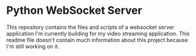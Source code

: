 # Python WebSocket Server
This repository contains the files and scripts of a websocket server application I'm currently building for my video streaming application.
This readme file doesn't contain much information about this project because I'm still working on it.
